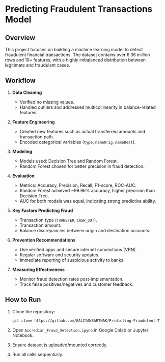 # Predicting Fraudulent Transactions Model

## Overview

This project focuses on building a machine learning model to detect fraudulent financial transactions. The dataset contains over 6.36 million rows and 10+ features, with a highly imbalanced distribution between legitimate and fraudulent cases.

## Workflow

1. **Data Cleaning**

   * Verified no missing values.
   * Handled outliers and addressed multicollinearity in balance-related features.

2. **Feature Engineering**

   * Created new features such as actual transferred amounts and transaction path.
   * Encoded categorical variables (`type`, `nameOrig`, `nameDest`).

3. **Modeling**

   * Models used: Decision Tree and Random Forest.
   * Random Forest chosen for better precision in fraud detection.

4. **Evaluation**

   * Metrics: Accuracy, Precision, Recall, F1-score, ROC-AUC.
   * Random Forest achieved \~99.96% accuracy, higher precision than Decision Tree.
   * AUC for both models was equal, indicating strong predictive ability.

5. **Key Factors Predicting Fraud**

   * Transaction type (`TRANSFER`, `CASH_OUT`).
   * Transaction amount.
   * Balance discrepancies between origin and destination accounts.

6. **Prevention Recommendations**

   * Use verified apps and secure internet connections (VPN).
   * Regular software and security updates.
   * Immediate reporting of suspicious activity to banks.

7. **Measuring Effectiveness**

   * Monitor fraud detection rates post-implementation.
   * Track false positives/negatives and customer feedback.

## How to Run

1. Clone the repository:

   ```bash
   git clone https://github.com/BALIYANSARTHAK/Predicting-Fraudulent-Transactions-Model.git
   ```
2. Open `Accredian_Fraud_Detection.ipynb` in Google Colab or Jupyter Notebook.
3. Ensure dataset is uploaded/mounted correctly.
4. Run all cells sequentially.


